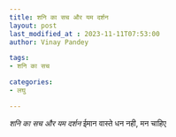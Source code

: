 ```yaml
---
title: शनि का सच और यम दर्शन
layout: post
last_modified_at : 2023-11-11T07:53:00
author: Vinay Pandey

tags:
- शनि का सच

categories:
- लघु

---
```


*शनि का सच और यम दर्शन*
ईमान वास्ते धन नही, मन चाहिए
